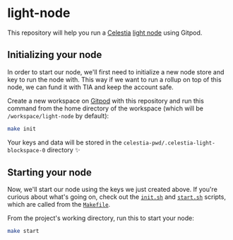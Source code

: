 # light-node

This repository will help you run a [Celestia](https://celestia.org)
[light node](https://github.com/celestiaorg/celestia-node) using
Gitpod.

## Initializing your node

In order to start our node, we'll first need to initialize a new node
store and key to run the node with. This way if we want to run a rollup
on top of this node, we can fund it with TIA and keep the account safe.

Create a new workspace on [Gitpod](https://gitpod.io) with this repository
and run this command from the home directory of the workspace (which will
be `/workspace/light-node` by default):

```bash
make init
```

Your keys and data will be stored in the
`celestia-pwd/.celestia-light-blockspace-0` directory ✨

## Starting your node

Now, we'll start our node using the keys we just created above. If you're
curious about what's going on, check out the [`init.sh`](init.sh)
and [`start.sh`](start.sh) scripts, which are called from the
[`Makefile`](Makefile).

From the project's working directory, run this to start your node:

```bash
make start
```
